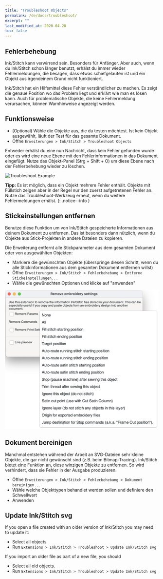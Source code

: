 ```yaml
---
title: "Troubleshoot Objects"
permalink: /de/docs/troubleshoot/
excerpt: ""
last_modified_at: 2020-04-28
toc: false
---
```

## Fehlerbehebung

Ink/Stitch kann verwirrend sein. Besonders für Anfänger. Aber auch, wenn du Ink/Stitch schon länger benutzt, erhälst du immer wieder Fehlermeldungen, die besagen, dass etwas schiefgelaufen ist und ein Objekt aus irgendeinem Grund nicht funktioniert.

Ink/Stitch hat ein Hilfsmittel diese Fehler verständlicher zu machen. Es zeigt die genaue Position wo das Problem liegt und erklärt wie man es lösen kann. Auch für problematische Objekte, die keine Fehlermeldung verursachen, können Warnhinweise angezeigt werden.

## Funktionsweise

* (Optional) Wähle die Objekte aus, die du testen möchtest. Ist kein Objekt ausgewählt, läuft der Test für das gesamte Dokument.
* Öffne `Erweiterungen > Ink/Stitch > Troubleshoot Objects`

Entweder erhälst du eine nun Nachricht, dass kein Fehler gefunden wurde oder es wird eine neue Ebene mit den Fehlerinformationen in das Dokument eingefügt. Nutze das Objekt-Panel (Strg + Shift + O) um diese Ebene nach der Fehlerbehebung wieder zu löschen.

![Troubleshoot Example](/assets/images/docs/de/troubleshoot.jpg)

**Tipp:** Es ist möglich, dass ein Objekt mehrere Fehler enthält. Objekte mit Füllstich zeigen aber in der Regel nur den zuerst aufgetretenen Fehler an. Nutze das Troubleshoot-Werkzeug erneut, wenn du weitere Fehlermeldungen erhälst.
{: .notice--info }


## Stickeinstellungen entfernen

Benutze diese Funktion um von Ink/Stitch gespeicherte Informationen aus deinem Dokument zu entfernen.
Das ist besonders dann nützlich, wenn du Objekte aus Stick-Projekten in andere Dateien zu kopieren.

Die Erweiterung entfernt alle Stickparameter aus dem gesamten Dokument oder von ausgewählten Objekten:
* Markiere die gewünschten Objekte
  (überspringe diesen Schritt, wenn du alle Stickinformationen aus dem gesamten Dokument entfernen willst)
* Öffne `Erweiterungen > Ink/Stitch > Fehlerbehebung > Entferne Stickeinstellungen...`
* Wähle die gewünschten Optionen und klicke auf "anwenden"

![Remove embroidery settings - GUI](/assets/images/docs/en/remove-embroidery-settings.png)

## Dokument bereinigen

Manchmal entstehen während der Arbeit an SVG-Dateien sehr kleine Objekte, die gar nicht gewünscht sind (z.B. beim Bitmap-Tracing). Ink/Stitch bietet eine Funktion an, diese winzigen Objekte zu entfernen. So wird verhindert, dass sie Fehler in der Ausgabe produzieren.

* Öffne `Erweiterungen > Ink/Stitch > Fehlerbehebung > Dokument bereinigen...`
* Wähle welche Objekttypen behandlet werden sollen und definiere den Schwellwert
* Anwenden

## Update Ink/Stitch svg

If you open a file created with an older version of Ink/Stitch you may need to update it:
* Select all objects
* Run `Extensions > Ink/Stitch > Troubleshoot > Update Ink/Stitch svg`

If you import an older file as part of a new file, you should
* Select all old objects.
* Run `Extensions > Ink/Stitch > Troubleshoot > Update Ink/Stitch svg`



